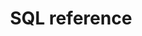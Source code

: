 ---
layout: default
title: SQL reference
description: Reference for SQL commands and functions in Firebolt. 
nav_order: 2
has_children: true
has_toc: true
---